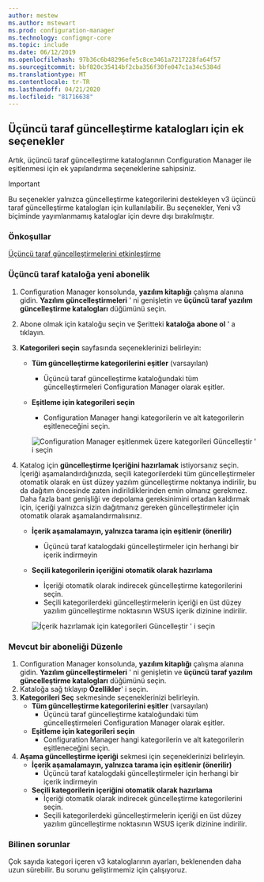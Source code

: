 ```yaml
---
author: mestew
ms.author: mstewart
ms.prod: configuration-manager
ms.technology: configmgr-core
ms.topic: include
ms.date: 06/12/2019
ms.openlocfilehash: 97b36c6b48296efe5c8ce3461a7217228fa64f57
ms.sourcegitcommit: bbf820c35414bf2cba356f30fe047c1a34c5384d
ms.translationtype: MT
ms.contentlocale: tr-TR
ms.lasthandoff: 04/21/2020
ms.locfileid: "81716638"
---
```

## <a name="additional-options-for-third-party-update-catalogs"></a>Üçüncü taraf güncelleştirme katalogları için ek seçenekler

Artık, üçüncü taraf güncelleştirme kataloglarının Configuration Manager ile eşitlenmesi için ek yapılandırma seçeneklerine sahipsiniz. 

> [!IMPORTANT]
> Bu seçenekler yalnızca güncelleştirme kategorilerini destekleyen v3 üçüncü taraf güncelleştirme katalogları için kullanılabilir. Bu seçenekler, Yeni v3 biçiminde yayımlanmamış kataloglar için devre dışı bırakılmıştır.

### <a name="prerequisites"></a>Önkoşullar

[Üçüncü taraf güncelleştirmelerini etkinleştirme](https://docs.microsoft.com/sccm/sum/deploy-use/third-party-software-updates)

### <a name="new-subscription-to-a-third-party-catalog"></a>Üçüncü taraf kataloğa yeni abonelik

1. Configuration Manager konsolunda, **yazılım kitaplığı** çalışma alanına gidin. **Yazılım güncelleştirmeleri** ' ni genişletin ve **üçüncü taraf yazılım güncelleştirme katalogları** düğümünü seçin.
1. Abone olmak için kataloğu seçin ve Şeritteki **kataloğa abone ol** ' a tıklayın.
1. **Kategorileri seçin** sayfasında seçeneklerinizi belirleyin:

   - **Tüm güncelleştirme kategorilerini eşitler** (varsayılan)
       - Üçüncü taraf güncelleştirme kataloğundaki tüm güncelleştirmeleri Configuration Manager olarak eşitler.
   -  **Eşitleme için kategorileri seçin**
       - Configuration Manager hangi kategorilerin ve alt kategorilerin eşitleneceğini seçin.

      ![Configuration Manager eşitlenmek üzere kategorileri Güncelleştir ' i seçin](../../media/4469002-select-categories-for-sync.png)

1. Katalog için **güncelleştirme Içeriğini hazırlamak** istiyorsanız seçin. İçeriği aşamalandırdığınızda, seçili kategorilerdeki tüm güncelleştirmeler otomatik olarak en üst düzey yazılım güncelleştirme noktanya indirilir, bu da dağıtım öncesinde zaten indirildiklerinden emin olmanız gerekmez. Daha fazla bant genişliği ve depolama gereksinimini ortadan kaldırmak için, içeriği yalnızca sizin dağıtmanız gereken güncelleştirmeler için otomatik olarak aşamalandırmalısınız.

   - **İçerik aşamalamayın, yalnızca tarama için eşitlenir (önerilir)**
     - Üçüncü taraf katalogdaki güncelleştirmeler için herhangi bir içerik indirmeyin
   - **Seçili kategorilerin içeriğini otomatik olarak hazırlama**
     - İçeriği otomatik olarak indirecek güncelleştirme kategorilerini seçin.
     - Seçili kategorilerdeki güncelleştirmelerin içeriği en üst düzey yazılım güncelleştirme noktasının WSUS içerik dizinine indirilir.

      ![İçerik hazırlamak için kategorileri Güncelleştir ' i seçin](../../media/4469002-stage-content.png)

### <a name="edit-an-existing-subscription"></a>Mevcut bir aboneliği Düzenle

1. Configuration Manager konsolunda, **yazılım kitaplığı** çalışma alanına gidin. **Yazılım güncelleştirmeleri** ' ni genişletin ve **üçüncü taraf yazılım güncelleştirme katalogları** düğümünü seçin.
1. Kataloğa sağ tıklayıp **Özellikler**' i seçin.
1. **Kategorileri Seç** sekmesinde seçeneklerinizi belirleyin.
   - **Tüm güncelleştirme kategorilerini eşitler** (varsayılan)
       - Üçüncü taraf güncelleştirme kataloğundaki tüm güncelleştirmeleri Configuration Manager olarak eşitler.
   -  **Eşitleme için kategorileri seçin**
       - Configuration Manager hangi kategorilerin ve alt kategorilerin eşitleneceğini seçin.
1. **Aşama güncelleştirme içeriği** sekmesi için seçeneklerinizi belirleyin.
   - **İçerik aşamalamayın, yalnızca tarama için eşitlenir (önerilir)**
     - Üçüncü taraf katalogdaki güncelleştirmeler için herhangi bir içerik indirmeyin
   - **Seçili kategorilerin içeriğini otomatik olarak hazırlama**
     - İçeriği otomatik olarak indirecek güncelleştirme kategorilerini seçin.
     - Seçili kategorilerdeki güncelleştirmelerin içeriği en üst düzey yazılım güncelleştirme noktasının WSUS içerik dizinine indirilir. 

### <a name="known-issues"></a>Bilinen sorunlar

Çok sayıda kategori içeren v3 kataloglarının ayarları, beklenenden daha uzun sürebilir. Bu sorunu geliştirmemiz için çalışıyoruz. 
